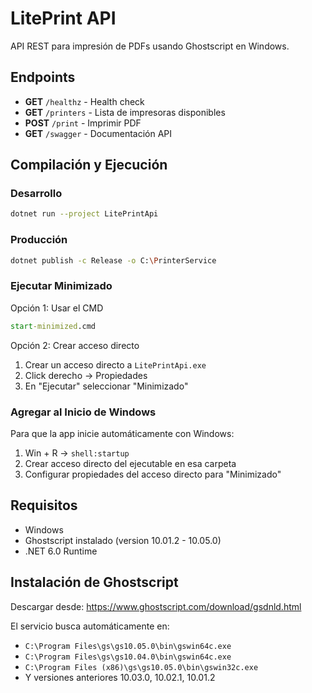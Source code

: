 # LitePrint API

API REST para impresión de PDFs usando Ghostscript en Windows.

## Endpoints

- **GET** `/healthz` - Health check
- **GET** `/printers` - Lista de impresoras disponibles
- **POST** `/print` - Imprimir PDF
- **GET** `/swagger` - Documentación API

## Compilación y Ejecución

### Desarrollo
```bash
dotnet run --project LitePrintApi
```

### Producción
```bash
dotnet publish -c Release -o C:\PrinterService
```

### Ejecutar Minimizado

Opción 1: Usar el CMD
```cmd
start-minimized.cmd
```

Opción 2: Crear acceso directo
1. Crear un acceso directo a `LitePrintApi.exe`
2. Click derecho → Propiedades
3. En "Ejecutar" seleccionar "Minimizado"

### Agregar al Inicio de Windows

Para que la app inicie automáticamente con Windows:
1. Win + R → `shell:startup`
2. Crear acceso directo del ejecutable en esa carpeta
3. Configurar propiedades del acceso directo para "Minimizado"

## Requisitos

- Windows
- Ghostscript instalado (version 10.01.2 - 10.05.0)
- .NET 6.0 Runtime

## Instalación de Ghostscript

Descargar desde: https://www.ghostscript.com/download/gsdnld.html

El servicio busca automáticamente en:
- `C:\Program Files\gs\gs10.05.0\bin\gswin64c.exe`
- `C:\Program Files\gs\gs10.04.0\bin\gswin64c.exe`
- `C:\Program Files (x86)\gs\gs10.05.0\bin\gswin32c.exe`
- Y versiones anteriores 10.03.0, 10.02.1, 10.01.2
